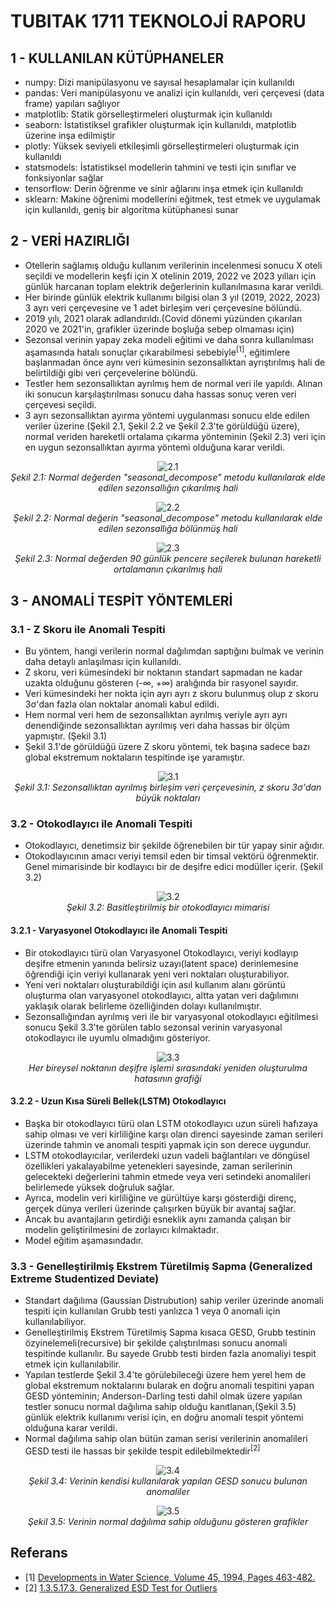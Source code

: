 # TUBITAK 1711 TEKNOLOJİ RAPORU

## 1 - KULLANILAN KÜTÜPHANELER

- numpy: Dizi manipülasyonu ve sayısal hesaplamalar için kullanıldı
- pandas: Veri manipülasyonu ve analizi için kullanıldı, veri çerçevesi (data frame) yapıları sağlıyor
- matplotlib: Statik görselleştirmeleri oluşturmak için kullanıldı
- seaborn: İstatistiksel grafikler oluşturmak için kullanıldı, matplotlib üzerine inşa edilmiştir
- plotly: Yüksek seviyeli etkileşimli görselleştirmeleri oluşturmak için kullanıldı
- statsmodels: İstatistiksel modellerin tahmini ve testi için sınıflar ve fonksiyonlar sağlar
- tensorflow: Derin öğrenme ve sinir ağlarını inşa etmek için kullanıldı
- sklearn: Makine öğrenimi modellerini eğitmek, test etmek ve uygulamak için kullanıldı, geniş bir algoritma kütüphanesi sunar

## 2 - VERİ HAZIRLIĞI

- Otellerin sağlamış olduğu kullanım verilerinin incelenmesi sonucu X oteli seçildi ve modellerin keşfi için X otelinin 2019, 2022 ve 2023 yılları için günlük harcanan toplam elektrik değerlerinin kullanılmasına karar verildi.
- Her birinde günlük elektrik kullanımı bilgisi olan 3 yıl (2019, 2022, 2023) 3 ayrı veri çerçevesine ve 1 adet birleşim veri çerçevesine bölündü.
- 2019 yılı, 2021 olarak adlandırıldı.(Covid dönemi yüzünden çıkarılan 2020 ve 2021'in, grafikler üzerinde boşluğa sebep olmaması için)
- Sezonsal verinin yapay zeka modeli eğitimi ve daha sonra kullanılması aşamasında hatalı sonuçlar çıkarabilmesi sebebiyle<sup>[1]</sup>, eğitimlere başlanmadan önce aynı veri kümesinin sezonsallıktan ayrıştırılmış hali de belirtildiği gibi veri çerçevelerine bölündü.
- Testler hem sezonsallıktan ayrılmış hem de normal veri ile yapıldı. Alınan iki sonucun karşılaştırılması sonucu daha hassas sonuç veren veri çerçevesi seçildi.
- 3 ayrı sezonsallıktan ayırma yöntemi uygulanması sonucu elde edilen veriler üzerine (Şekil 2.1, Şekil 2.2 ve Şekil 2.3'te görüldüğü üzere), normal veriden hareketli ortalama çıkarma yönteminin (Şekil 2.3) veri için en uygun sezonsallıktan ayırma yöntemi olduğuna karar verildi.
<p align="center">
  <img src="images/normal-sezonsal.png" alt="2.1">
  <br>
  <em>Şekil 2.1: Normal değerden "seasonal_decompose" metodu kullanılarak elde edilen sezonsallığın çıkarılmış hali</em>
</p>

<p align="center">
  <img src="images/normal_sezonsal.png" alt="2.2">
  <br>
  <em>Şekil 2.2: Normal değerin "seasonal_decompose" metodu kullanılarak elde edilen sezonsallığa bölünmüş hali</em>
</p>

<p align="center">
  <img src="images/normal-hareketliOrtalama.png" alt="2.3">
  <br>
  <em>Şekil 2.3: Normal değerden 90 günlük pencere seçilerek bulunan hareketli ortalamanın çıkarılmış hali</em>
</p>

## 3 - ANOMALİ TESPİT YÖNTEMLERİ

### 3.1 - Z Skoru ile Anomali Tespiti

- Bu yöntem, hangi verilerin normal dağılımdan saptığını bulmak ve verinin daha detaylı anlaşılması için kullanıldı.
- Z skoru, veri kümesindeki bir noktanın standart sapmadan ne kadar uzakta olduğunu gösteren (-∞, +∞) aralığında bir rasyonel sayıdır.
- Veri kümesindeki her nokta için ayrı ayrı z skoru bulunmuş olup z skoru 3σ'dan fazla olan noktalar anomali kabul edildi.
- Hem normal veri hem de sezonsallıktan ayrılmış veriyle ayrı ayrı denendiğinde sezonsallıktan ayrılmış veri daha hassas bir ölçüm yapmıştır. (Şekil 3.1)
- Şekil 3.1'de görüldüğü üzere Z skoru yöntemi, tek başına sadece bazı global ekstremum noktaların tespitinde işe yaramıştır.
<p align="center">
  <img src="images/z_score_deseasonalized.png" alt="3.1">
  <br>
  <em>Şekil 3.1: Sezonsallıktan ayrılmış birleşim veri çerçevesinin, z skoru 3σ'dan büyük noktaları</em>
</p>

### 3.2 - Otokodlayıcı ile Anomali Tespiti

- Otokodlayıcı, denetimsiz bir şekilde öğrenebilen bir tür yapay sinir ağıdır.
- Otokodlayıcının amacı veriyi temsil eden bir timsal vektörü öğrenmektir. Genel mimarisinde bir kodlayıcı bir de deşifre edici modüller içerir. (Şekil 3.2)
<p align="center">
  <img src="images/autoencoder.png" alt="3.2">
  <br>
  <em>Şekil 3.2: Basitleştirilmiş bir otokodlayıcı mimarisi</em>
</p>

#### 3.2.1 - Varyasyonel Otokodlayıcı ile Anomali Tespiti

- Bir otokodlayıcı türü olan Varyasyonel Otokodlayıcı, veriyi kodlayıp deşifre etmenin yanında belirsiz uzayı(latent space) derinlemesine öğrendiği için veriyi kullanarak yeni veri noktaları oluşturabiliyor.
- Yeni veri noktaları oluşturabildiği için asıl kullanım alanı görüntü oluşturma olan varyasyonel otokodlayıcı, altta yatan veri dağılımını yaklaşık olarak belirleme özelliğinden dolayı kullanılmıştır.
- Sezonsallığından ayrılmış veri ile bir varyasyonal otokodlayıcı eğitilmesi sonucu Şekil 3.3'te görülen tablo sezonsal verinin varyasyonal otokodlayıcı ile uyumlu olmadığını gösteriyor.
<p align="center">
  <img src="images/vae_deseasonalized.png" alt="3.3">
  <br>
  <em>Her bireysel noktanın deşifre işlemi sırasındaki yeniden oluşturulma hatasının grafiği</em>
</p>

#### 3.2.2 - Uzun Kısa Süreli Bellek(LSTM) Otokodlayıcı

- Başka bir otokodlayıcı türü olan LSTM otokodlayıcı uzun süreli hafızaya sahip olması ve veri kirliliğine karşı olan direnci sayesinde zaman serileri üzerinde tahmin ve anomali tespiti yapmak için son derece uygundur.
- LSTM otokodlayıcılar, verilerdeki uzun vadeli bağlantıları ve döngüsel özellikleri yakalayabilme yetenekleri sayesinde, zaman serilerinin gelecekteki değerlerini tahmin etmede veya veri setindeki anomalileri belirlemede yüksek doğruluk sağlar.
- Ayrıca, modelin veri kirliliğine ve gürültüye karşı gösterdiği direnç, gerçek dünya verileri üzerinde çalışırken büyük bir avantaj sağlar.
- Ancak bu avantajların getirdiği esneklik aynı zamanda çalışan bir modelin geliştirilmesini de zorlayıcı kılmaktadır.
- Model eğitim aşamasındadır.

### 3.3 - Genelleştirilmiş Ekstrem Türetilmiş Sapma (Generalized Extreme Studentized Deviate)

- Standart dağılıma (Gaussian Distrubution) sahip veriler üzerinde anomali tespiti için kullanılan Grubb testi yanlızca 1 veya 0 anomali için kullanılabiliyor.
- Genelleştirilmiş Ekstrem Türetilmiş Sapma kısaca GESD, Grubb testinin özyinelemeli(recursive) bir şekilde çalıştırılması sonucu anomali tespitinde kullanılır. Bu sayede Grubb testi birden fazla anomaliyi tespit etmek için kullanılabilir.
- Yapılan testlerde Şekil 3.4'te görülebileceği üzere hem yerel hem de global ekstremum noktalarını bularak en doğru anomali tespitini yapan GESD yönteminin; Anderson-Darling testi dahil olmak üzere yapılan testler sonucu normal dağılıma sahip olduğu kanıtlanan,(Şekil 3.5) günlük elektrik kullanımı verisi için, en doğru anomali tespit yöntemi olduğuna karar verildi.
- Normal dağılıma sahip olan bütün zaman serisi verilerinin anomalileri GESD testi ile hassas bir şekilde tespit edilebilmektedir<sup>[2]</sup>
<p align="center">
  <img src="images/GESD.png" alt="3.4">
  <br>
  <em>Şekil 3.4: Verinin kendisi kullanılarak yapılan GESD sonucu bulunan anomaliler</em>
</p>

<p align="center">
  <img src="images/normality.png" alt="3.5">
  <br>
  <em>Şekil 3.5: Verinin normal dağılıma sahip olduğunu gösteren grafikler</em>
</p>

## Referans

- [1] [Developments in Water Science, Volume 45, 1994, Pages 463-482.](https://www.sciencedirect.com/science/article/abs/pii/S0167564808706749)
- [2] [1.3.5.17.3. Generalized ESD Test for Outliers](https://www.itl.nist.gov/div898/handbook/eda/section3/eda35h3.htm)
